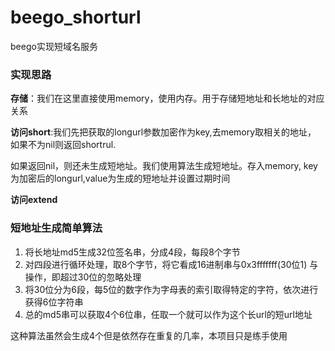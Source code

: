 # beego_shorturl
beego实现短域名服务
### 实现思路
**存储**：我们在这里直接使用memory，使用内存。用于存储短地址和长地址的对应关系

**访问short**:我们先把获取的longurl参数加密作为key,去memory取相关的地址，
如果不为nil则返回shortrul.

如果返回nil，则还未生成短地址。我们使用算法生成短地址。存入memory,
key为加密后的longurl,value为生成的短地址并设置过期时间

**访问extend**
### 短地址生成简单算法
1. 将长地址md5生成32位签名串，分成4段，每段8个字节
2. 对四段进行循环处理，取8个字节，将它看成16进制串与0x3fffffff(30位1)
与操作，即超过30位的忽略处理
3. 将30位分为6段，每5位的数字作为字母表的索引取得特定的字符，依次进行
获得6位字符串
4. 总的md5串可以获取4个6位串，任取一个就可以作为这个长url的短url地址

这种算法虽然会生成4个但是依然存在重复的几率，本项目只是练手使用
